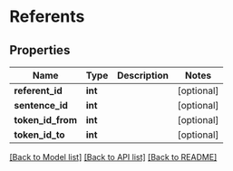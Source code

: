 # Referents

## Properties
Name | Type | Description | Notes
------------ | ------------- | ------------- | -------------
**referent_id** | **int** |  | [optional] 
**sentence_id** | **int** |  | [optional] 
**token_id_from** | **int** |  | [optional] 
**token_id_to** | **int** |  | [optional] 

[[Back to Model list]](../README.md#documentation-for-models) [[Back to API list]](../README.md#documentation-for-api-endpoints) [[Back to README]](../README.md)

